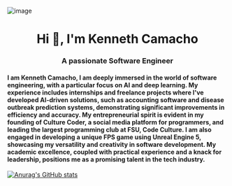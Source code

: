 ![image](https://user-images.githubusercontent.com/124224384/228398225-460670b8-2570-40e5-8c0b-cbecde913d45.png)
### <h1 align="center">Hi 👋, I'm Kenneth Camacho</h1>
<h3 align="center">A passionate Software Engineer</h3>
<h4>I am Kenneth Camacho, I am deeply immersed in the world of software engineering, with a particular focus on AI and deep learning. My experience includes internships and freelance projects where I've developed AI-driven solutions, such as accounting software and disease outbreak prediction systems, demonstrating significant improvements in efficiency and accuracy. My entrepreneurial spirit is evident in my founding of Culture Coder, a social media platform for programmers, and leading the largest programming club at FSU, Code Culture. I am also engaged in developing a unique FPS game using Unreal Engine 5, showcasing my versatility and creativity in software development. My academic excellence, coupled with practical experience and a knack for leadership, positions me as a promising talent in the tech industry.</h4>

[![Anurag's GitHub stats](https://github-readme-stats.vercel.app/api?username=kennethcxv)](https://github.com/anuraghazra/github-readme-stats)
